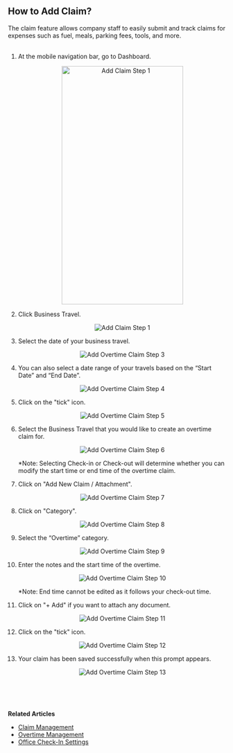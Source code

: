## How to Add Claim?

The claim feature allows company staff to easily submit and track claims for expenses such as fuel, meals, parking fees, tools, and more.<br><br>

1. At the mobile navigation bar, go to Dashboard.<br>

   <p align="center">
      <img src="img2/Add_Claim_Step_1.png" alt="Add Claim Step 1" width="280" height="550">
   </p>

2. Click Business Travel.

   <p align="center">
      <img src="img2/Add_Claim_Step_.png" alt="Add Claim Step 1">
   </p>

3. Select the date of your business travel.

   <p align="center">
      <img src="img2/Add_Overtime_Claim_Step_3.png" alt="Add Overtime Claim Step 3">
   </p>

4. You can also select a date range of your travels based on the “Start Date” and “End Date”.

   <p align="center">
      <img src="img2/Add_Overtime_Claim_Step_4.png" alt="Add Overtime Claim Step 4">
   </p>

5. Click on the "tick" icon.

   <p align="center">
      <img src="img2/Add_Overtime_Claim_Step_5.png" alt="Add Overtime Claim Step 5">
   </p>

6. Select the Business Travel that you would like to create an overtime claim for.

   <p align="center">
      <img src="img2/Add_Overtime_Claim_Step_6.png" alt="Add Overtime Claim Step 6">
   </p>

   *Note: Selecting Check-in or Check-out will determine whether you can modify the start time or end time of the overtime claim.<br>

7. Click on "Add New Claim / Attachment".

   <p align="center">
      <img src="img2/Add_Overtime_Claim_Step_7.png" alt="Add Overtime Claim Step 7">
   </p>

8. Click on "Category".

   <p align="center">
      <img src="img2/Add_Overtime_Claim_Step_8.png" alt="Add Overtime Claim Step 8">
   </p>

  
9. Select the “Overtime” category.

   <p align="center">
      <img src="img2/Add_Overtime_Claim_Step_9.png" alt="Add Overtime Claim Step 9">
   </p>

10. Enter the notes and the start time of the overtime.

    <p align="center">
      <img src="img2/Add_Overtime_Claim_Step_10.png" alt="Add Overtime Claim Step 10">
    </p>

    *Note: End time cannot be edited as it follows your check-out time.<br>

11. Click on "+ Add" if you want to attach any document.

    <p align="center">
      <img src="img2/Add_Overtime_Claim_Step_11.png" alt="Add Overtime Claim Step 11">
    </p>

12. Click on the "tick" icon.

    <p align="center">
      <img src="img2/Add_Overtime_Claim_Step_12.png" alt="Add Overtime Claim Step 12">
    </p>


13. Your claim has been saved successfully when this prompt appears.

    <p align="center">
      <img src="img2/Add_Overtime_Claim_Step_13.png" alt="Add Overtime Claim Step 13">
    </p>
    <br><br><br>

**Related Articles**
- [Claim Management](Claim_Management.md)
- [Overtime Management](Overtime_Management.md)
- [Office Check-In Settings](Office_Check_In_Settings.md)
